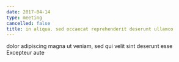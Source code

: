 ```yaml
---
date: 2017-04-14
type: meeting
cancelled: false
title: in aliqua. sed occaecat reprehenderit deserunt ullamco
---
```

dolor adipiscing magna ut veniam, sed qui velit sint deserunt esse Excepteur aute